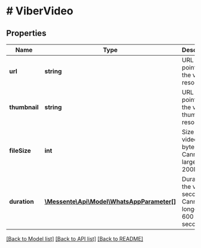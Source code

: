 # # ViberVideo

## Properties

Name | Type | Description | Notes
------------ | ------------- | ------------- | -------------
**url** | **string** | URL pointing to the video resource. |
**thumbnail** | **string** | URL pointing to the video thumbnail resource. |
**fileSize** | **int** | Size of the video file in bytes. Cannot be larger than 200MB. |
**duration** | [**\Messente\Api\Model\WhatsAppParameter[]**](WhatsAppParameter.md) | Duration of the video in seconds. Cannot be longer than 600 seconds. |

[[Back to Model list]](../../README.md#models) [[Back to API list]](../../README.md#endpoints) [[Back to README]](../../README.md)
